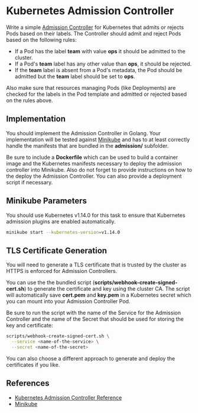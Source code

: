Kubernetes Admission Controller
=======================================================

Write a simple [Admission
Controller](https://kubernetes.io/docs/reference/access-authn-authz/admission-controllers/)
for Kubernetes that admits or rejects Pods based on their labels. The
Controller should admit and reject Pods based on the following rules:

* If a Pod has the label **team** with value **ops** it should be admitted to the
  cluster.
* If a Pod's **team** label has any other value than **ops**, it should be
  rejected.
* If the **team** label is absent from a Pod's metadata, the Pod should
  be admitted but the **team** label should be set to **ops**.

Also make sure that resources managing Pods (like Deployments) are checked for
the labels in the Pod template and admitted or rejected based on the rules
above.

Implementation
--------------

You should implement the Admission Controller in Golang. Your implementation
will be tested against [Minikube](https://github.com/kubernetes/minikube) and
has to at least correctly handle the manifests that are bundled in the
**admission/** subfolder.

Be sure to include a **Dockerfile** which can be used to build a container image
and the Kubernetes manifests necessary to deploy the admission controller into
Minikube. Also do not forget to provide instructions on how to the deploy the
Admission Controller. You can also provide a deployment script if necessary.

Minikube Parameters
-------------------

You should use Kubernetes v1.14.0 for this task to ensure that Kubernetes
admission plugins are enabled automatically.

```sh
minikube start --kubernetes-version=v1.14.0
```

TLS Certificate Generation
--------------------------

You will need to generate a TLS certificate that is trusted by the cluster as
HTTPS is enforced for Admission Controllers.

You can use the the bundled script (**scripts/webhook-create-signed-cert.sh**)
to generate the certificate and key using the cluster CA. The script will
automatically save **cert.pem** and **key.pem** in a Kubernetes secret which
you can mount into your Admission Controller Pod.

Be sure to run the script with the name of the Service for the Admission
Controller and the name of the Secret that should be used for storing the key
and certificate:

```sh
scripts/webhook-create-signed-cert.sh \
  --service <name-of-the-service> \
  --secret <name-of-the-secret>
```

You can also choose a different approach to generate and deploy the
certificates if you like.

References
----------

* [Kubernetes Admission Controller Reference](https://kubernetes.io/docs/reference/access-authn-authz/admission-controllers/)
* [Minikube](https://github.com/kubernetes/minikube)
